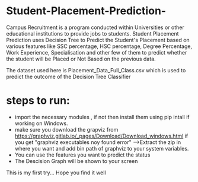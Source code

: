 # Student-Placement-Prediction-


Campus Recruitment is a program conducted within Universities or other educational institutions to provide jobs to students.
Student Placement Prediction uses Decision Tree to Predict the Student's Placement based on various features like SSC percentage,
HSC percentage, Degree Percentage, Work Experience, Specialisation and other few of them to predict whether the student will be Placed or Not
Based on the previous data.

The dataset used here is Placement_Data_Full_Class.csv which is used to predict the outcome of the Decision Tree Classifier

# steps to run:
- import the necessary modules , if not then install them using pip intall if working on Windows.
- make sure you download the grapviz from https://graphviz.gitlab.io/_pages/Download/Download_windows.html if you get "graphviz executables noy found error"
-->Extract the zip in where you want and add bin path of graphviz to your system variables.
- You can use the features you want to predict the status
- The Descision Graph will be shown to your screen


This is my first try...
Hope you find it well

